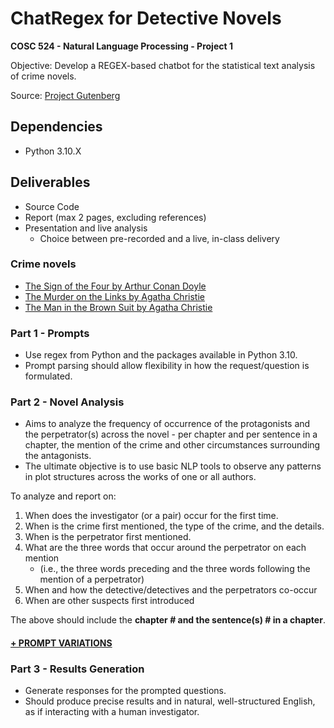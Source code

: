 # ChatRegex for Detective Novels

**COSC 524 - Natural Language Processing - Project 1**

Objective: Develop a REGEX-based chatbot for the statistical text analysis of crime novels.

Source: [Project Gutenberg](https://www.gutenberg.org/)

## Dependencies

- Python 3.10.X

## Deliverables

- Source Code
- Report (max 2 pages, excluding references)
- Presentation and live analysis
  - Choice between pre-recorded and a live, in-class delivery

### Crime novels

- [The Sign of the Four by Arthur Conan Doyle](https://www.gutenberg.org/ebooks/2097)
- [The Murder on the Links by Agatha Christie](https://www.gutenberg.org/ebooks/58866)
- [The Man in the Brown Suit by Agatha Christie](https://www.gutenberg.org/ebooks/61168)

### Part 1 - Prompts

- Use regex from Python and the packages available in Python 3.10.
- Prompt parsing should allow flexibility in how the request/question is formulated.

### Part 2 - Novel Analysis

- Aims to analyze the frequency of occurrence of the protagonists and the perpetrator(s) across the novel - per chapter and per sentence in a chapter, the mention of the crime and other circumstances surrounding the antagonists.
- The ultimate objective is to use basic NLP tools to observe any patterns in plot structures across the works of one or all authors.

To analyze and report on:

1. When does the investigator (or a pair) occur for the first time.
2. When is the crime first mentioned, the type of the crime, and the details.
3. When is the perpetrator first mentioned.
4. What are the three words that occur around the perpetrator on each mention
   - (i.e., the three words preceding and the three words following the mention of a perpetrator)
5. When and how the detective/detectives and the perpetrators co-occur
6. When are other suspects first introduced

The above should include the **chapter # and the sentence(s) # in a chapter**.

#### [+ PROMPT VARIATIONS](PROMPTS.md)

### Part 3 - Results Generation

- Generate responses for the prompted questions.
- Should produce precise results and in natural, well-structured English, as if interacting with a human investigator.
